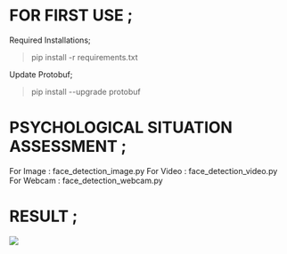 # FOR FIRST USE ;

Required Installations;
 > pip install -r requirements.txt
	
Update Protobuf;
 > pip install --upgrade protobuf


# PSYCHOLOGICAL SITUATION ASSESSMENT ;

For Image  :  face_detection_image.py
For Video  :  face_detection_video.py
For Webcam :  face_detection_webcam.py

# RESULT ;

![](https://i.hizliresim.com/0wYVU8.png)
